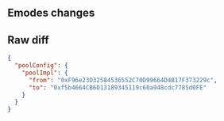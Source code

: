 ## Emodes changes

## Raw diff

```json
{
  "poolConfig": {
    "poolImpl": {
      "from": "0xF96e23D32584536552C70D99664D4B17F373229c",
      "to": "0xf5b4664CB6D13189345119c60a948cdc7785d0FE"
    }
  }
}
```